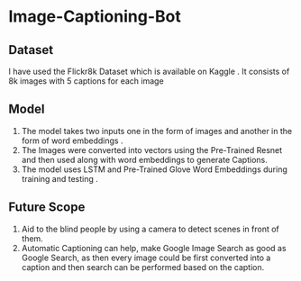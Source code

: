 # Image-Captioning-Bot
## Dataset
I have used the Flickr8k Dataset which is available on Kaggle . It consists of 8k images with 5 captions for each image
## Model 
<ol>
  <li>The model takes two inputs one in the form of images and another in the form of word embeddings . </li>
  <li>The Images were converted into vectors using the Pre-Trained Resnet and then used along with word embeddings to generate Captions.</li> 
  <li>The model uses LSTM and Pre-Trained Glove Word Embeddings during training and testing .</li>
</ol>

## Future Scope
<ol>
  <li>Aid to the blind people by using a camera to detect scenes in front of them.</li>
   <li>Automatic Captioning can help, make Google Image Search as good as Google Search, as then every image could be first converted into a caption and then search can be performed based on the caption.</li>
</ol>
